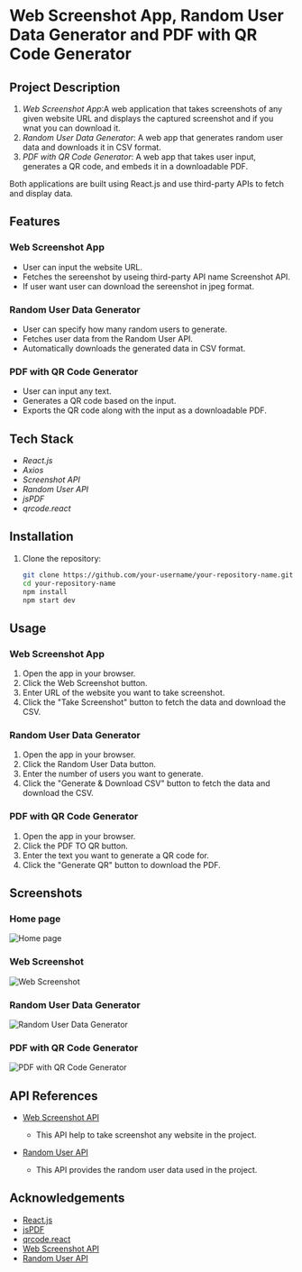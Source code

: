# Web Screenshot App, Random User Data Generator and PDF with QR Code Generator

## Project Description

1. *Web Screenshot App*:A web application that takes screenshots of any given website URL and  displays the captured screenshot and if you wnat you can download it.
2. *Random User Data Generator*: A web app that generates random user data and downloads it in CSV format.
3. *PDF with QR Code Generator*: A web app that takes user input, generates a QR code, and embeds it in a downloadable PDF.

Both applications are built using React.js and use third-party APIs to fetch and display data.

## Features
### Web Screenshot App
- User can input the website URL.
- Fetches the sereenshot by useing third-party API name Screenshot API.
- If user want user can download the sereenshot in jpeg format.

### Random User Data Generator
- User can specify how many random users to generate.
- Fetches user data from the Random User API.
- Automatically downloads the generated data in CSV format.

### PDF with QR Code Generator
- User can input any text.
- Generates a QR code based on the input.
- Exports the QR code along with the input as a downloadable PDF.

## Tech Stack
- *React.js*
- *Axios*
- *Screenshot API*
- *Random User API*
- *jsPDF*
- *qrcode.react*

## Installation

1. Clone the repository:
   ```bash
   git clone https://github.com/your-username/your-repository-name.git
   cd your-repository-name
   npm install
   npm start dev
## Usage

### Web Screenshot App
1. Open the app in your browser.
2. Click the Web Screenshot button.
3. Enter URL of the website you want to take screenshot.
4. Click the "Take Screenshot" button to fetch the data and download the CSV.

### Random User Data Generator
1. Open the app in your browser.
2. Click the Random User Data button.
3. Enter the number of users you want to generate.
4. Click the "Generate & Download CSV" button to fetch the data and download the CSV.

### PDF with QR Code Generator
1. Open the app in your browser.
2. Click the PDF TO QR button.
3. Enter the text you want to generate a QR code for.
4. Click the "Generate QR" button to download the PDF.

## Screenshots


### Home page
![Home page ](./src/assets/img/hero.jpeg)

### Web Screenshot 
![Web Screenshot ](./src/assets/img/screenshort.jpeg)

### Random User Data Generator
![Random User Data Generator](./src/assets/img/datas.jpeg)

### PDF with QR Code Generator
![PDF with QR Code Generator](./src/assets/img/QR.jpeg)

## API References

- [Web Screenshot API](https://app.abstractapi.com/dashboard)
  - This API help to take screenshot any website in the project.

- [Random User API](https://randomuser.me/)
  - This API provides the random user data used in the project.


## Acknowledgements

- [React.js](https://reactjs.org/)
- [jsPDF](https://github.com/parallax/jsPDF)
- [qrcode.react](https://www.npmjs.com/package/qrcode.react)
- [Web Screenshot API](https://app.abstractapi.com/dashboard)
- [Random User API](https://randomuser.me/)